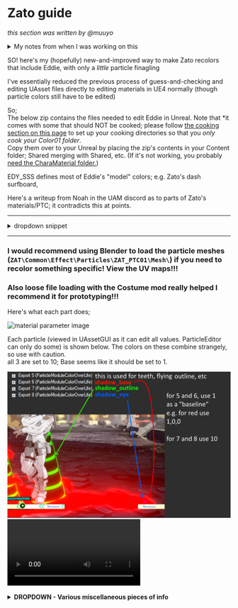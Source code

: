 # Zato guide
*this section was written by @muuyo*

<details> <summary> My notes from when I was working on this</summary>
<hr>
okay so  
gonna begin by referencing this snippet from the UAM discord;



hm. okay so  
looking in the UE4 red project  
all these materials aren't, like, placeholders; these all instance correctly to the normal materials which are fully implemented.  
this means i might just be able to cook the Zato folder directly, and I *never* have to change anything? like no uassets??  
we might be so back?  

E: lol past muuyo was completely wrong. zato has a good few special materials. however, you CAN just make a material with the same params and then it works if you don't actually cook that.  
ERGOOO, i made a few custom mats and now you can cook without as much asset editing!

okay notes to self
package the charamatetrial/edy folder
**package M_Glow**

</details>

SO! here's my (hopefully) new-and-improved way to make Zato recolors that include Eddie, with only a *little* particle finagling

I've essentially reduced the previous process of guess-and-checking and editing UAsset files directly to editing materials in UE4 normally (though particle colors still have to be edited)

So;  
The below zip contains the files needed to edit Eddie in Unreal. Note that *it comes with some that should NOT be cooked; please follow [the cooking section on this page](../ue4/unreal-exporting.md) to set up your cooking directories so that you *only cook your Color01 folder*.  
Copy them over to your Unreal by placing the zip's contents in your Content folder; Shared merging with Shared, etc. (If it's not working, you probably [need the CharaMaterial folder.](../ue4/getting-unreal.md))  

EDY_SSS defines most of Eddie's "model" colors; e.g. Zato's dash surfboard, 

Here's a writeup from Noah in the UAM discord as to parts of Zato's materials/PTC; it contradicts this at points.
<hr>
<details> <summary> dropdown snippet</summary>

MI_EDY_BASE  
Taste_color: Main Eddie color  
OutlineColor - Probably invisible as a fade-to  
MI_EDY_OUTLINE  
OutlineColor - Probably invisible as a fade-to  
OutlineColorEx - Primary outline color  
MI_EDY_UNIQUE_A  
Taste_Color - Executor spine and eyes  
OutlineColor - Mirage effect on Zato outline on things like flight  
OutlinecolorEx - Mirage effect on Zato outline on things like flight  
MI_EDY_UNIQUE_B  
Color - Markings on Eddie, some Eddie eyes  
PTCColorAndMaterial  
0 - Probably invisible as a fade-to  
10 - Puddle  
11 - Executor outline, some transitions from Eddie to Zato like landing animation  
12 - Dark Eddie details like mouth and the shadow's eyes on 2H / attached normals  
EDY_BASE  
Texture file - Mesh texture for things like Drunkard Shade's mouth interior, j.S and j.D mouth, BTL. Important to keep as just flat colors.  

NOTES
2P and 5P are governed by MI_EDY_BASE. 
2S is PTC 10 [THIS IS WRONG!]
</details>
<hr>

### I would recommend using Blender to load the particle meshes (`ZAT\Common\Effect\Particles\ZAT_PTC01\Mesh\`) if you need to recolor something specific! View the UV maps!!!   
### Also loose file loading with the Costume mod really helped I recommend it for prototyping!!!

Here's what each part does;

![material parameter image](image-1.png)

Each particle (viewed in UAssetGUI as it can edit all values. ParticleEditor can only do some) is shown below.
The colors on these combine strangely, so use with caution.  
all 3 are set to 10; Base seems like it should be set to 1.

![particles](image.png)
<video controls src="2025-02-21 00-36-26.mp4" title="zatocolors"></video>

<details><summary><b> DROPDOWN - Various miscellaneous pieces of info</b> </summary>
Here's what each of Zato's animations look like with the SSS set to a rainbow gradient, like so (all of Zato's particle/mat colors are set to gold and white, for a recolor):  

<img src="image-2.png" height="200">

<video controls src="ZatoRainbow.mp4" title="RainbowVideo"></video>

Here's the frog's mouth and the 2s hand since they were driving me insane;
![alt text](image-3.png)
</details>

